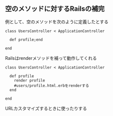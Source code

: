 ## 空のメソッドに対するRailsの補完

例として、空のメソッドを次のように定義したとする
```
class UsersController < ApplicationController

  def profile;end

end
```

Railsはrenderメソッドを補って動作してくれる

```
class UsersController < ApplicationController

  def profile
    render profile
    #users/profile.html.erbをrenderする
  end

end
```

URLカスタマイズするときに使ったりする
